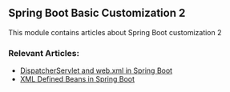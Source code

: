 ## Spring Boot Basic Customization 2

This module contains articles about Spring Boot customization 2

### Relevant Articles:

 - [DispatcherServlet and web.xml in Spring Boot](https://www.surya.com/spring-boot-dispatcherservlet-web-xml)
 - [XML Defined Beans in Spring Boot](https://www.surya.com/spring-boot-xml-beans)